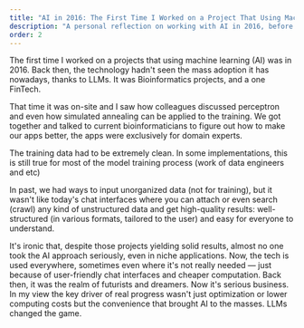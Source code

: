 ```yaml
---
title: "AI in 2016: The First Time I Worked on a Project That Using Machine Learning"
description: "A personal reflection on working with AI in 2016, before the LLM revolution. Exploring how AI has evolved from specialized applications to becoming accessible to everyone through user-friendly interfaces."
order: 2
---
```


The first time I worked on a projects that using machine learning (AI) was in 2016. Back then, the technology hadn't seen the mass adoption it has nowadays, thanks to LLMs. It was Bioinformatics projects, and a one FinTech.

That time it was on-site and I saw how colleagues discussed perceptron and even how simulated annealing can be applied to the training. We got together and talked to current bioinformaticians to figure out how to make our apps better, the apps were exclusively for domain experts.

The training data had to be extremely clean. In some implementations, this is still true for most of the model training process (work of data engineers and etc)

In past, we had ways to input unorganized data (not for training), but it wasn't like today's chat interfaces where you can attach or even search (crawl) any kind of unstructured data and get high-quality results: well-structured (in various formats, tailored to the user) and easy for everyone to understand.

It's ironic that, despite those projects yielding solid results, almost no one took the AI approach seriously, even in niche applications. Now, the tech is used everywhere, sometimes even where it's not really needed — just because of user-friendly chat interfaces and cheaper computation. Back then, it was the realm of futurists and dreamers. Now it's serious business. In my view the key driver of real progress wasn't just optimization or lower computing costs but the convenience that brought AI to the masses. LLMs changed the game.
